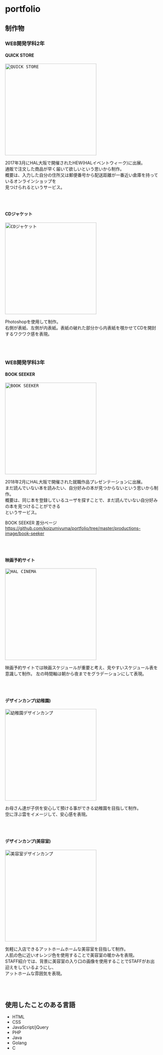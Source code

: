 # portfolio

## 制作物

### WEB開発学科2年

#### QUICK STORE  
<kbd><img width="300" alt="QUICK STORE" src="https://user-images.githubusercontent.com/39975901/42889103-99360f68-8ae4-11e8-90c7-44c0e1e4e8ec.png"></kbd>
  
2017年3月にHAL大阪で開催されたHEW(HALイベントウィーク)に出展。  
通販で注文した商品が早く届いて欲しいという思いから制作。  
概要は、入力した自分の住所又は郵便番号から配送距離が一番近い倉庫を持っているオンラインショップを  
見つけられるというサービス。

<br>
<br>

#### CDジャケット
<kbd><img width="300" alt="CDジャケット" src="https://user-images.githubusercontent.com/39975901/42891168-a5e2562c-8ae9-11e8-942d-ec0ea57c99e0.jpg"></kbd>
  
Photoshopを使用して制作。  
右側が表紙、左側が内表紙。表紙の破れた部分から内表紙を覗かせてCDを開封するワクワク感を表現。

<br>
<br>

### WEB開発学科3年

#### BOOK SEEKER
<kbd><img width="300" alt="BOOK SEEKER" src="https://user-images.githubusercontent.com/39975901/42891160-a28ec1cc-8ae9-11e8-95e2-c87453f8f577.png"></kbd>
  
2018年2月にHAL大阪で開催された就職作品プレゼンテーションに出展。  
まだ読んでいない本を読みたい、自分好みの本が見つからないという思いから制作。  
概要は、同じ本を登録しているユーザを探すことで、まだ読んでいない自分好みの本を見つけることができる  
というサービス。


BOOK SEEKER 差分ページ   
https://github.com/koizumiyuma/portfolio/tree/master/productions-image/book-seeker

<br>
<br>

#### 映画予約サイト
<kbd><img width="300" alt="HAL CINEMA" src="https://user-images.githubusercontent.com/39975901/42956206-57f65432-8bba-11e8-8a32-d448c0454a44.png"></kbd>
  
映画予約サイトでは映画スケジュールが重要と考え、見やすいスケジュール表を意識して制作。
左の時間軸は朝から夜までをグラデーションにして表現。

<br>
<br>

#### デザインカンプ(幼稚園)
<kbd><img width="300" alt="幼稚園デザインカンプ" src="https://user-images.githubusercontent.com/39975901/42889347-27987020-8ae5-11e8-8b8d-3ad59583be23.png"></kbd>
  
お母さん達が子供を安心して預ける事ができる幼稚園を目指して制作。  
空に浮ぶ雲をイメージして、安心感を表現。

<br>
<br>

#### デザインカンプ(美容室)
<kbd><img width="300" alt="美容室デザインカンプ" src="https://user-images.githubusercontent.com/39975901/42889453-6fa78b6c-8ae5-11e8-8dbd-564472fbb537.jpg"></kbd>
  
気軽に入店できるアットホームホームな美容室を目指して制作。  
人肌の色に近いオレンジ色を使用することで美容室の暖かみを表現。  
STAFF紹介では、背景に美容室の入り口の画像を使用することでSTAFFがお出迎えをしているようにし、  
アットホームな雰囲気を表現。

<br>
<br>

## 使用したことのある言語
- HTML
- CSS
- JavaScript/jQuery
- PHP
- Java
- Golang
- C
